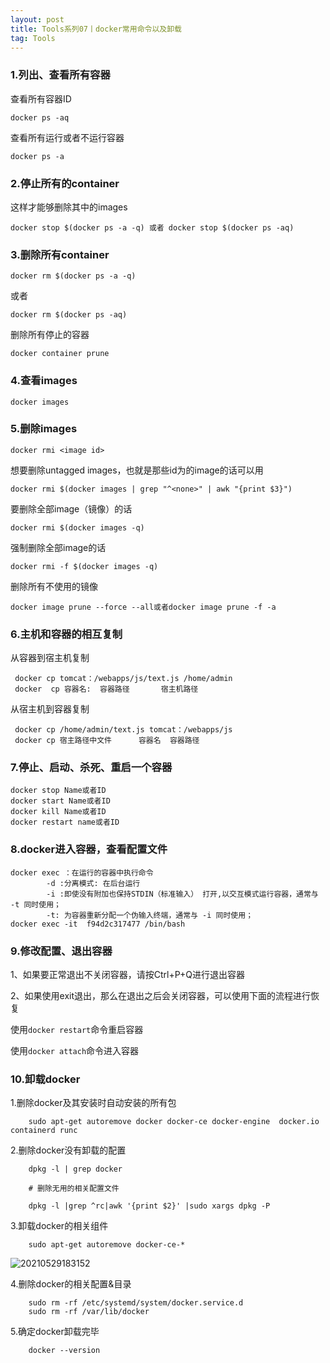 ```yaml
---
layout: post
title: Tools系列07丨docker常用命令以及卸载
tag: Tools
---
```


### 1.列出、查看所有容器

查看所有容器ID

```
docker ps -aq
```

查看所有运行或者不运行容器

```
docker ps -a
```

### 2.停止所有的container

这样才能够删除其中的images

```
docker stop $(docker ps -a -q) 或者 docker stop $(docker ps -aq) 
```

### 3.删除所有container

```
docker rm $(docker ps -a -q) 
```

或者

```
docker rm $(docker ps -aq) 
```
删除所有停止的容器
```
docker container prune
```

### 4.查看images

```
docker images
```

### 5.删除images

```
docker rmi <image id>
```

想要删除untagged images，也就是那些id为的image的话可以用
```
docker rmi $(docker images | grep "^<none>" | awk "{print $3}")
```
要删除全部image（镜像）的话
```
docker rmi $(docker images -q)
```
强制删除全部image的话
```
docker rmi -f $(docker images -q)
```

删除所有不使用的镜像
```
docker image prune --force --all或者docker image prune -f -a
```

### 6.主机和容器的相互复制

从容器到宿主机复制
```
 docker cp tomcat：/webapps/js/text.js /home/admin
 docker  cp 容器名:  容器路径       宿主机路径         
```
从宿主机到容器复制
```
 docker cp /home/admin/text.js tomcat：/webapps/js
 docker cp 宿主路径中文件      容器名  容器路径   
```

### 7.停止、启动、杀死、重启一个容器

```
docker stop Name或者ID  
docker start Name或者ID  
docker kill Name或者ID  
docker restart name或者ID
```
### 8.docker进入容器，查看配置文件

```
docker exec ：在运行的容器中执行命令
        -d :分离模式: 在后台运行
        -i :即使没有附加也保持STDIN（标准输入） 打开,以交互模式运行容器，通常与 -t 同时使用；
        -t: 为容器重新分配一个伪输入终端，通常与 -i 同时使用；
docker exec -it  f94d2c317477 /bin/bash
```

### 9.修改配置、退出容器

1、如果要正常退出不关闭容器，请按Ctrl+P+Q进行退出容器

2、如果使用exit退出，那么在退出之后会关闭容器，可以使用下面的流程进行恢复

使用`docker restart`命令重启容器

使用`docker attach`命令进入容器

### 10.卸载docker

1.删除docker及其安装时自动安装的所有包

        sudo apt-get autoremove docker docker-ce docker-engine  docker.io  containerd runc

2.删除docker没有卸载的配置

        dpkg -l | grep docker

        # 删除无用的相关配置文件

        dpkg -l |grep ^rc|awk '{print $2}' |sudo xargs dpkg -P

3.卸载docker的相关组件

        sudo apt-get autoremove docker-ce-*

![20210529183152](https://cdn.jsdelivr.net/gh/luckykang/picture_bed/blogs_images/20210529183152.png)

4.删除docker的相关配置&目录

        sudo rm -rf /etc/systemd/system/docker.service.d
        sudo rm -rf /var/lib/docker

5.确定docker卸载完毕

        docker --version